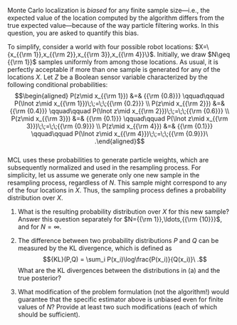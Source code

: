 

Monte Carlo localization is
<i>biased</i> for any finite sample size—i.e., the expected
value of the location computed by the algorithm differs from the true
expected value—because of the way particle filtering works. In this
question, you are asked to quantify this bias.<br>

To simplify, consider a world with four possible robot locations:
$X=\{x_{{\rm 1}},x_{{\rm 2}},x_{{\rm 3}},x_{{\rm 4}}\}$. Initially, we
draw $N\geq {{\rm 1}}$ samples uniformly from among those locations. As
usual, it is perfectly acceptable if more than one sample is generated
for any of the locations $X$. Let $Z$ be a Boolean sensor variable
characterized by the following conditional probabilities:<br>
$$\begin{aligned}
P(z\mid x_{{\rm 1}}) &=& {{\rm {0.8}}} \qquad\qquad P(\lnot z\mid x_{{\rm 1}})\;\;=\;\;{{\rm {0.2}}} \\
P(z\mid x_{{\rm 2}}) &=& {{\rm {0.4}}} \qquad\qquad P(\lnot z\mid x_{{\rm 2}})\;\;=\;\;{{\rm {0.6}}} \\
P(z\mid x_{{\rm 3}}) &=& {{\rm {0.1}}} \qquad\qquad P(\lnot z\mid x_{{\rm 3}})\;\;=\;\;{{\rm {0.9}}} \\
P(z\mid x_{{\rm 4}}) &=& {{\rm {0.1}}} \qquad\qquad P(\lnot z\mid x_{{\rm 4}})\;\;=\;\;{{\rm {0.9}}}\ .\end{aligned}$$<br>
MCL uses these probabilities to generate particle weights, which are
subsequently normalized and used in the resampling process. For
simplicity, let us assume we generate only one new sample in the
resampling process, regardless of $N$. This sample might correspond to
any of the four locations in $X$. Thus, the sampling process defines a
probability distribution over $X$.<br>

1.  What is the resulting probability distribution over $X$ for this new
    sample? Answer this question separately for
    $N={{\rm 1}},\ldots,{{\rm {10}}}$, and for $N=\infty$.<br>

2.  The difference between two probability distributions $P$ and $Q$ can
    be measured by the KL divergence, which is defined as
    $${KL}(P,Q) = \sum_i P(x_i)\log\frac{P(x_i)}{Q(x_i)}\ .$$ What are
    the KL divergences between the distributions in (a) and the true
    posterior?<br>

3.  What modification of the problem formulation (not the algorithm!)
    would guarantee that the specific estimator above is unbiased even
    for finite values of $N$? Provide at least two such modifications
    (each of which should be sufficient).<br>
